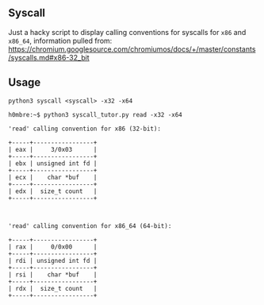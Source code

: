 ## Syscall

Just a hacky script to display calling conventions for syscalls for `x86` and `x86_64`, information pulled from: https://chromium.googlesource.com/chromiumos/docs/+/master/constants/syscalls.md#x86-32_bit

## Usage

`python3 syscall <syscall> -x32 -x64`
```
h0mbre:~$ python3 syscall_tutor.py read -x32 -x64

'read' calling convention for x86 (32-bit):

+-----+-----------------+
| eax |     3/0x03      |
+-----+-----------------+
| ebx | unsigned int fd |
+-----+-----------------+
| ecx |    char *buf    |
+-----+-----------------+
| edx |  size_t count   |
+-----+-----------------+



'read' calling convention for x86_64 (64-bit):

+-----+-----------------+
| rax |     0/0x00      |
+-----+-----------------+
| rdi | unsigned int fd |
+-----+-----------------+
| rsi |    char *buf    |
+-----+-----------------+
| rdx |  size_t count   |
+-----+-----------------+
```
